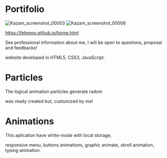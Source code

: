 # Portifolio
![Kazam_screenshot_00003](https://user-images.githubusercontent.com/54954812/114974869-9b513300-9e59-11eb-9e64-a5e99cabd90c.png)
![Kazam_screenshot_00006](https://user-images.githubusercontent.com/54954812/114975219-3ba75780-9e5a-11eb-8a4b-79391f1b8447.png)
                                                                                      
https://febreno.github.io/home.html

See professional information about me, I will be open to questions, proposal and feedbacks!

website developed in HTML5, CSS3, JavaScript.

# Particles
The logical animation particles generate radom

was ready created but, custumized by me!

# Animations
This aplication have white-mode with local storage,

responsive menu, buttons animations, graphic animate, skroll animation, typing animation.
